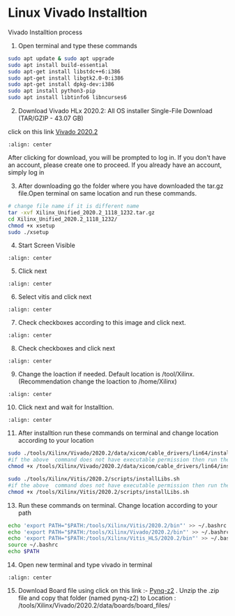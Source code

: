# Linux Vivado Installtion
Vivado Installtion process

1. Open terminal and type these commands
```bash
sudo apt update & sudo apt upgrade
sudo apt install build-essential
sudo apt-get install libstdc++6:i386
sudo apt-get install libgtk2.0-0:i386
sudo apt-get install dpkg-dev:i386
sudo apt install python3-pip
sudo apt install libtinfo6 libncurses6
```

2. Download Vivado HLx 2020.2: All OS installer Single-File Download (TAR/GZIP - 43.07 GB)


click on this link [Vivado 2020.2](https://www.xilinx.com/support/download/index.html/content/xilinx/en/downloadNav/vivado-design-tools/archive.html)


```{figure} ./images/img1.png
:align: center
```
After clicking for download, you will be prompted to log in. If you don't have an account, please create one to proceed. If you already have an account, simply log in

3. After downloading go the folder where you have downloaded the tar.gz file.Open terminal on same location and run these commands.

```bash
# change file name if it is different name
tar -xvf Xilinx_Unified_2020.2_1118_1232.tar.gz
cd Xilinx_Unified_2020.2_1118_1232/
chmod +x xsetup
sudo ./xsetup
```
4. Start Screen Visible
```{figure} ./images/img2.png
:align: center
```
5. Click next

```{figure} ./images/img3.png
:align: center
```
6. Select vitis and click next

```{figure} ./images/img4.png
:align: center
```
7. Check checkboxes according to this image and click next.

```{figure} ./images/img5.png
:align: center
```
8. Check checkboxes and click next
```{figure} ./images/img6.png
:align: center
```
9. Change the loaction if needed. Default location is  /tool/Xilinx.(Recommendation change the loaction to /home/Xilinx)
```{figure} ./images/img7.png
:align: center
```
10. Click next and wait for Installtion.
```{figure} ./images/img8.png
:align: center
```

11. After installtion run these commands on terminal and change location according to your location

```bash
sudo ./tools/Xilinx/Vivado/2020.2/data/xicom/cable_drivers/lin64/install_script/install_drivers/install_drivers
#if the above  command does not have executable permission then run the below  command first and then run the above again
chmod +x /tools/Xilinx/Vivado/2020.2/data/xicom/cable_drivers/lin64/install_script/install_drivers/install_drivers
```
```bash
sudo ./tools/Xilinx/Vitis/2020.2/scripts/installLibs.sh
#if the above  command does not have executable permission then run the below  command first and then run the above again
chmod +x /tools/Xilinx/Vitis/2020.2/scripts/installLibs.sh
```
13. Run these commands on terminal. Change location according to your path

```bash
echo 'export PATH="$PATH:/tools/Xilinx/Vitis/2020.2/bin"' >> ~/.bashrc
echo 'export PATH="$PATH:/tools/Xilinx/Vivado/2020.2/bin"' >> ~/.bashrc
echo 'export PATH="$PATH:/tools/Xilinx/Vitis_HLS/2020.2/bin"' >> ~/.bashrc
source ~/.bashrc
echo $PATH
```
14. Open new terminal and type vivado in terminal
```{figure} ./images/img9.png
:align: center
```
15. Download Board file using click on this link :- [Pynq-z2](https://github.com/ankur-gupta-29/EE705-VLSI-DESIGN-LAB/raw/baa2e938296cb95ad102f738f160ecfa36a92ae5/source/board_files/pynq-z2.zip)
. Unzip the .zip file and copy that folder (named pynq-z2) to Location :  /tools/Xilinx/Vivado/2020.2/data/boards/board_files/


